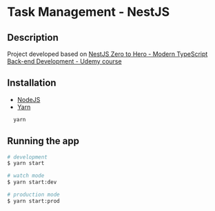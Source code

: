 # Task Management - NestJS

## Description

Project developed based on [NestJS Zero to Hero - Modern TypeScript Back-end Development - Udemy course](https://www.udemy.com/course/nestjs-zero-to-hero/)

## Installation

- [NodeJS](https://nodejs.org/en/)
- [Yarn](https://yarnpkg.com/)

```bash
  yarn
```

## Running the app

```bash
# development
$ yarn start

# watch mode
$ yarn start:dev

# production mode
$ yarn start:prod
```
